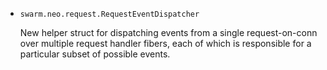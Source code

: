 * `swarm.neo.request.RequestEventDispatcher`

  New helper struct for dispatching events from a single request-on-conn over
  multiple request handler fibers, each of which is responsible for a particular
  subset of possible events.

